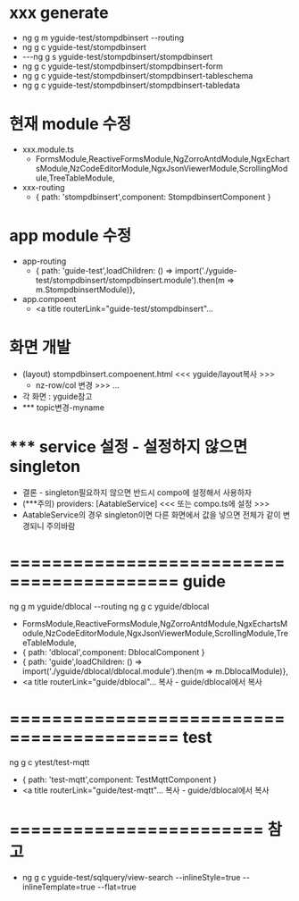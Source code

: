 # xxx generate
- ng g m yguide-test/stompdbinsert --routing
- ng g c yguide-test/stompdbinsert
- ---ng g s yguide-test/stompdbinsert/stompdbinsert
- ng g c yguide-test/stompdbinsert/stompdbinsert-form
- ng g c yguide-test/stompdbinsert/stompdbinsert-tableschema
- ng g c yguide-test/stompdbinsert/stompdbinsert-tabledata
# 현재 module 수정
- xxx.module.ts	
  - FormsModule,ReactiveFormsModule,NgZorroAntdModule,NgxEchartsModule,NzCodeEditorModule,NgxJsonViewerModule,ScrollingModule,TreeTableModule,
- xxx-routing
  - { path: 'stompdbinsert',component: StompdbinsertComponent }
# app module 수정
- app-routing
  - { path: 'guide-test',loadChildren: () => import('./yguide-test/stompdbinsert/stompdbinsert.module').then(m => m.StompdbinsertModule)},
- app.compoent
  - <a title routerLink="guide-test/stompdbinsert"...
# 화면 개발
- (layout) stompdbinsert.compoenent.html <<< yguide/layout복사 >>>
  -	nz-row/col 변경 >>> <app-stompdbinsert-form></app-stompdbinsert-form> ...
- 각 화면 : yguide참고
- *** topic변경-myname
# *** service 설정 - 설정하지 않으면 singleton
- 결론 - singleton필요하지 않으면 반드시 compo에 설정해서 사용하자
- (***주의) providers: [AatableService] <<< 또는 compo.ts에 설정 >>>
- AatableService의 경우 singleton이면 다른 화면에서 값을 넣으면 전체가 같이 변경되니 주의바람


# ========================================== guide
ng g m yguide/dblocal --routing
ng g c yguide/dblocal
  - FormsModule,ReactiveFormsModule,NgZorroAntdModule,NgxEchartsModule,NzCodeEditorModule,NgxJsonViewerModule,ScrollingModule,TreeTableModule,
  - { path: 'dblocal',component: DblocalComponent }
  - { path: 'guide',loadChildren: () => import('./yguide/dblocal/dblocal.module').then(m => m.DblocalModule)},
  - <a title routerLink="guide/dblocal"...
복사 - guide/dblocal에서 복사


# ========================================== test
ng g c ytest/test-mqtt
  - { path: 'test-mqtt',component: TestMqttComponent }
  - <a title routerLink="guide/test-mqtt"...
복사 - guide/dblocal에서 복사





# ======================== 참고
- ng g c yguide-test/sqlquery/view-search --inlineStyle=true --inlineTemplate=true --flat=true



